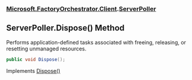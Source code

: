 ### [Microsoft.FactoryOrchestrator.Client](Microsoft_FactoryOrchestrator_Client.md 'Microsoft.FactoryOrchestrator.Client').[ServerPoller](ServerPoller.md 'Microsoft.FactoryOrchestrator.Client.ServerPoller')
## ServerPoller.Dispose() Method
Performs application-defined tasks associated with freeing, releasing, or resetting unmanaged resources.  
```csharp
public void Dispose();
```

Implements [Dispose()](https://docs.microsoft.com/en-us/dotnet/api/System.IDisposable.Dispose 'System.IDisposable.Dispose')  
